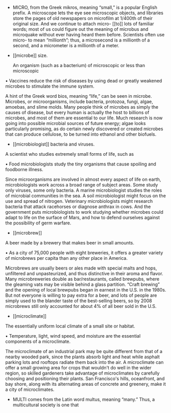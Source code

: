 - MICRO, from the Greek mikros, meaning “small,” is a popular English prefix. A microscope lets the
eye see microscopic objects, and libraries store the pages of old newspapers on microfilm at 1/400th
of their original size. And we continue to attach micro- [[to]] lots of familiar words; most of us could
figure out the meaning of microbus and microquake without ever having heard them before. Scientists
often  use  micro-  to  mean  “millionth”;  thus,  a  microsecond  is  a  millionth  of  a  second,  and  a
micrometer is a millionth of a meter.

- [[microbe]] 
size. 

  An  organism  (such  as  a  bacterium)  of  microscopic  or  less  than  microscopic

• Vaccines reduce the risk of diseases by using dead or greatly weakened microbes to stimulate the
immune system. 

A hint of the Greek word bios, meaning “life,” can be seen in microbe. Microbes, or microorganisms,
include bacteria, protozoa, fungi, algae, amoebas, and slime molds. Many people think of microbes as
simply the causes of disease, but every human is actually the host to billions of microbes, and most of
them are essential to our life. Much research is now going into possible microbial sources of future
energy; algae looks particularly promising, as do certain newly discovered or created microbes that
can produce cellulose, to be turned into ethanol and other biofuels.

- [[microbiologist]] 
bacteria and viruses. 

 A scientist who studies extremely small forms of life, such as

• Food microbiologists study the tiny organisms that cause spoiling and foodborne illness. 

Since  microorganisms  are  involved  in  almost  every  aspect  of  life  on  earth,  microbiologists  work
across  a  broad  range  of  subject  areas.  Some  study  only  viruses,  some  only  bacteria.  A  marine
microbiologist  studies  the  roles  of  microbial  communities  in  the  sea.  A  soil  microbiologist  might
focus on the use and spread of nitrogen. Veterinary microbiologists might research bacteria that attack
racehorses or diagnose anthrax in cows. And the government puts microbiologists to work studying
whether microbes could adapt to life on the surface of Mars, and how to defend ourselves against the
possibility of germ warfare.

- [[microbrew]] 

 A beer made by a brewery that makes beer in small amounts. 

• As a city of 75,000 people with eight breweries, it offers a greater variety of microbrews per capita
than any other place in America. 

Microbrews  are  usually  beers  or  ales  made  with  special  malts  and  hops,  unfiltered  and
unpasteurized,  and  thus  distinctive  in  their  aroma  and  flavor.  Many  microbreweries  double  as
bar/restaurants, called brewpubs,  where  the  gleaming  vats  may  be  visible  behind  a  glass  partition.
“Craft brewing” and the opening of local brewpubs began in earnest in the U.S. in the 1980s. But not
everyone is willing to pay extra for a beer, and lots of people are simply used to the blander taste of
the best-selling beers, so by 2008 microbrews still only accounted for about 4% of all beer sold in
the U.S.

- [[microclimate]] 

 The essentially uniform local climate of a small site or habitat. 

• Temperature, light, wind speed, and moisture are the essential components of a microclimate. 

The  microclimate  of  an  industrial  park  may  be  quite  different  from  that  of  a  nearby  wooded  park,
since the plants absorb light and heat while asphalt parking lots and rooftops radiate them back into
the air. A microclimate can offer a small growing area for crops that wouldn't do well in the wider
region,  so  skilled  gardeners  take  advantage  of  microclimates  by  carefully  choosing  and  positioning
their  plants.  San  Francisco's  hills,  oceanfront,  and  bay  shore,  along  with  its  alternating  areas  of
concrete and greenery, make it a city of microclimates.

- MULTI comes from the Latin word multus, meaning “many.” Thus, a multicultural society is one that

